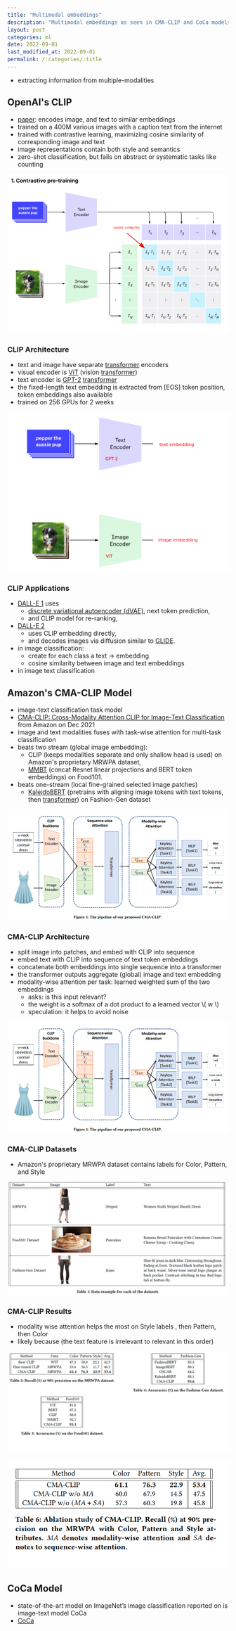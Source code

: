 ```yaml
---
title: "Multimodal embeddings"
description: "Multimodal embeddings as seen in CMA-CLIP and CoCa models"
layout: post
categories: ml
date: 2022-09-01
last_modified_at: 2022-09-01 
permalink: /:categories/:title
---
```


- extracting information from multiple-modalities


[//]: # (TODO change CLIP into reusable slides)

## OpenAI's CLIP
- [paper](https://openai.com/blog/clip/): encodes image, and text to similar embeddings
- trained on a 400M various images with a caption text from the internet
- trained with contrastive learning, maximizing cosine similarity of corresponding image and text
- image representations contain both style and semantics
- zero-shot classification, but fails on abstract or systematic tasks like counting

![CLIP contrastive pretraining](/images/clip-contrastive-pretraining.png)


### CLIP Architecture
- text and image have separate [transformer](/ml/transformers-self-attention-mechanism-simplified) encoders
- visual encoder is [ViT](https://arxiv.org/pdf/2010.11929.pdf) (vision [transformer](/ml/transformers-self-attention-mechanism-simplified))
- text encoder is [GPT-2](https://cdn.openai.com/better-language-models/language_models_are_unsupervised_multitask_learners.pdf) [transformer](/ml/transformers-self-attention-mechanism-simplified)
- the fixed-length text embedding is extracted from \[EOS\] token position, token embeddings also available
- trained on 256 GPUs for 2 weeks

![CLIP architecture](/images/clip-architecture.png)


### CLIP Applications
- [DALL-E 1](/ml/openai-dall-e-2-and-dall-e-1#openais-dall-e-1) uses
  - [discrete variational autoencoder (dVAE)](/ml/openai-dall-e-2-and-dall-e-1#discreet-variational-auto-encoder-dvae), next token prediction,
  - and CLIP model for re-ranking,
- [DALL-E 2](/ml/openai-dall-e-2-and-dall-e-1#openais-dall-e-2)
  - uses CLIP embedding directly,
  - and decodes images via diffusion similar to [GLIDE](/ml/openai-dall-e-2-and-dall-e-1#openais-glide).
- in image classification:
  - create for each class a text -> embedding
  - cosine similarity between image and text embeddings
- in image text classification


## Amazon's CMA-CLIP Model
- image-text classification task model
- [CMA-CLIP: Cross-Modality Attention CLIP for Image-Text Classification](https://arxiv.org/pdf/2112.03562v2.pdf) from Amazon on Dec 2021
- image and text modalities fuses with task-wise attention for multi-task classification
- beats two stream (global image embedding):
  - CLIP (keeps modalities separate and only shallow head is used) on Amazon's proprietary MRWPA dataset,
  - [MMBT](https://arxiv.org/pdf/1909.02950.pdf) (concat Resnet linear projections and BERT token embeddings) on Food101.
- beats one-stream (local fine-grained selected image patches)
  - [KaleidoBERT](https://arxiv.org/abs/2103.16110) (pretrains with aligning image tokens with text tokens, then [transformer](/ml/transformers-self-attention-mechanism-simplified)) on Fashion-Gen dataset

![CMA-CLIP architecture](/images/cma-clip-architecture.png)


### CMA-CLIP Architecture
- split image into patches, and embed with CLIP into sequence
- embed text with CLIP into sequence of text token embeddings
- concatenate both embeddings into single sequence into a transformer
- the transformer outputs aggregate (global) image and text embedding
- modality-wise attention per task: learned weighted sum of the two embeddings
  - asks: is this input relevant?
  - the weight is a softmax of a dot product to a learned vector \\( w \\)
  - speculation: it helps to avoid noise

![CMA-CLIP](/images/cma-clip-architecture.png)


### CMA-CLIP Datasets
- Amazon's proprietary MRWPA dataset contains labels for Color, Pattern, and Style

![CMA-CLIP datasets](/images/cma-clip-datasets.png)

### CMA-CLIP Results
- modality wise attention helps the most on Style labels , then Pattern, then Color
- likely because (the text feature is irrelevant to relevant in this order)

![CMA-CLIP results](/images/cma-clip-results.png)


![CMA-CLIP results](/images/cma-clip-ablation-modality-wise-attention-sequence-wise-attention.png)




## CoCa Model
- state-of-the-art model on ImageNet’s image classification reported on is image-text model CoCa
- [CoCa](https://arxiv.org/abs/2205.01917)